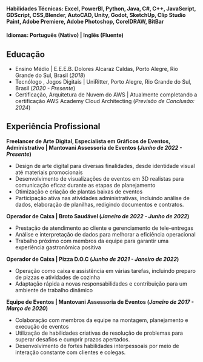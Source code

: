 

#### Habilidades Técnicas: Excel, PowerBI, Python, Java, C#, C++, JavaScript, GDScript, CSS,Blender, AutoCAD, Unity, Godot, SketchUp, Clip Studio Paint, Adobe Premiere, Adobe Photoshop, CorelDRAW, BitBar
#### Idiomas: Português (Nativo) | Inglês (Fluente)

## Educação
- Ensino Médio | E.E.E.B. Dolores Alcaraz Caldas, Porto Alegre, Rio Grande do Sul, Brasil (_2018_)	
- Tecnólogo , Jogos Digitais | UniRitter, Porto Alegre, Rio Grande do Sul, Brasil (_2020 - Presente_)	
- Certificação, Arquitetura de Nuvem do AWS | Atualmente completando a certificação AWS Academy Cloud Architecting (_Previsão de Conclusão: 2024_)	

## Experiência Profissional
**Freelancer de Arte Digital, Especialista em Gráficos de Eventos, Administrativo | Mantovani Assessoria de Eventos (_Junho de 2022 - Presente_)**
- Design de arte digital para diversas finalidades, desde identidade visual até materiais promocionais
- Desenvolvimento de visualizações de eventos em 3D realistas para comunicação eficaz durante as etapas de planejamento
- Otimização e criação de plantas baixas de eventos
- Participação ativa nas atividades administrativas, incluindo análise de dados, elaboração de planilhas, redigindo documentos e contratos.

**Operador de Caixa | Broto Saudável (_Janeiro de 2022 - Junho de 2022_)**
- Prestação de atendimento ao cliente e gerenciamento de tele-entregas
- Análise e interpretação de dados para melhorar a eficiência operacional
- Trabalho próximo com membros da equipe para garantir uma experiência gastronômica positiva

**Operador de Caixa | Pizza D.O.C (_Junho de 2021 - Janeiro de 2022_)** 
- Operação como caixa e assistência em várias tarefas, incluindo preparo de pizzas e atividades de cozinha
- Adaptação rápida a novas responsabilidades e contribuição para um ambiente de trabalho dinâmico

**Equipe de Eventos | Mantovani Assessoria de Eventos (_Janeiro de 2017 - Março de 2020_)**
- Colaboração com membros da equipe na montagem, planejamento e execução de eventos
- Utilização de habilidades criativas de resolução de problemas para superar desafios e cumprir prazos apertados.
- Desenvolvimento de fortes habilidades interpessoais por meio de interação constante com clientes e colegas.



